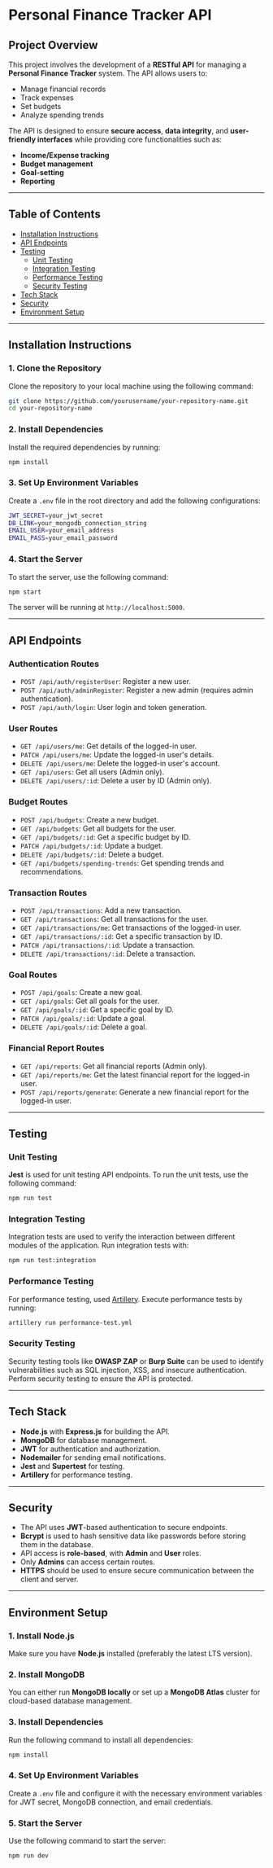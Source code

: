 # Personal Finance Tracker API

## Project Overview

This project involves the development of a **RESTful API** for managing a **Personal Finance Tracker** system. The API allows users to:

- Manage financial records
- Track expenses
- Set budgets
- Analyze spending trends

The API is designed to ensure **secure access**, **data integrity**, and **user-friendly interfaces** while providing core functionalities such as:

- **Income/Expense tracking**
- **Budget management**
- **Goal-setting**
- **Reporting**

---

## Table of Contents

- [Installation Instructions](#installation-instructions)
- [API Endpoints](#api-endpoints)
- [Testing](#testing)
  - [Unit Testing](#unit-testing)
  - [Integration Testing](#integration-testing)
  - [Performance Testing](#performance-testing)
  - [Security Testing](#security-testing)
- [Tech Stack](#tech-stack)
- [Security](#security)
- [Environment Setup](#environment-setup)

---

## Installation Instructions

### 1. Clone the Repository

Clone the repository to your local machine using the following command:

```bash
git clone https://github.com/yourusername/your-repository-name.git
cd your-repository-name
```

### 2. Install Dependencies

Install the required dependencies by running:

```bash
npm install
```

### 3. Set Up Environment Variables

Create a `.env` file in the root directory and add the following configurations:

```bash
JWT_SECRET=your_jwt_secret
DB_LINK=your_mongodb_connection_string
EMAIL_USER=your_email_address
EMAIL_PASS=your_email_password
```

### 4. Start the Server

To start the server, use the following command:

```bash
npm start
```

The server will be running at `http://localhost:5000`.

---

## API Endpoints

### **Authentication Routes**

- `POST /api/auth/registerUser`: Register a new user.
- `POST /api/auth/adminRegister`: Register a new admin (requires admin authentication).
- `POST /api/auth/login`: User login and token generation.

### **User Routes**

- `GET /api/users/me`: Get details of the logged-in user.
- `PATCH /api/users/me`: Update the logged-in user's details.
- `DELETE /api/users/me`: Delete the logged-in user's account.
- `GET /api/users`: Get all users (Admin only).
- `DELETE /api/users/:id`: Delete a user by ID (Admin only).

### **Budget Routes**

- `POST /api/budgets`: Create a new budget.
- `GET /api/budgets`: Get all budgets for the user.
- `GET /api/budgets/:id`: Get a specific budget by ID.
- `PATCH /api/budgets/:id`: Update a budget.
- `DELETE /api/budgets/:id`: Delete a budget.
- `GET /api/budgets/spending-trends`: Get spending trends and recommendations.

### **Transaction Routes**

- `POST /api/transactions`: Add a new transaction.
- `GET /api/transactions`: Get all transactions for the user.
- `GET /api/transactions/me`: Get transactions of the logged-in user.
- `GET /api/transactions/:id`: Get a specific transaction by ID.
- `PATCH /api/transactions/:id`: Update a transaction.
- `DELETE /api/transactions/:id`: Delete a transaction.

### **Goal Routes**

- `POST /api/goals`: Create a new goal.
- `GET /api/goals`: Get all goals for the user.
- `GET /api/goals/:id`: Get a specific goal by ID.
- `PATCH /api/goals/:id`: Update a goal.
- `DELETE /api/goals/:id`: Delete a goal.

### **Financial Report Routes**

- `GET /api/reports`: Get all financial reports (Admin only).
- `GET /api/reports/me`: Get the latest financial report for the logged-in user.
- `POST /api/reports/generate`: Generate a new financial report for the logged-in user.

---

## Testing

### **Unit Testing**

 **Jest** is used for unit testing API endpoints. To run the unit tests, use the following command:

```bash
npm run test
```

### **Integration Testing**

Integration tests are used to verify the interaction between different modules of the application. Run integration tests with:

```bash
npm run test:integration
```

### **Performance Testing**

For performance testing,  used [Artillery](https://artillery.io/). Execute performance tests by running:

```bash
artillery run performance-test.yml
```

### **Security Testing**

Security testing tools like **OWASP ZAP** or **Burp Suite** can be used to identify vulnerabilities such as SQL injection, XSS, and insecure authentication. Perform security testing to ensure the API is protected.

---

## Tech Stack

- **Node.js** with **Express.js** for building the API.
- **MongoDB** for database management.
- **JWT** for authentication and authorization.
- **Nodemailer** for sending email notifications.
- **Jest** and **Supertest** for testing.
- **Artillery** for performance testing.

---

## Security

- The API uses **JWT**-based authentication to secure endpoints.
- **Bcrypt** is used to hash sensitive data like passwords before storing them in the database.
- API access is **role-based**, with **Admin** and **User** roles.
- Only **Admins** can access certain routes.
- **HTTPS** should be used to ensure secure communication between the client and server.

---

## Environment Setup

### 1. Install Node.js

Make sure you have **Node.js** installed (preferably the latest LTS version).

### 2. Install MongoDB

You can either run **MongoDB locally** or set up a **MongoDB Atlas** cluster for cloud-based database management.

### 3. Install Dependencies

Run the following command to install all dependencies:

```bash
npm install
```

### 4. Set Up Environment Variables

Create a `.env` file and configure it with the necessary environment variables for JWT secret, MongoDB connection, and email credentials.

### 5. Start the Server

Use the following command to start the server:

```bash
npm run dev
```
